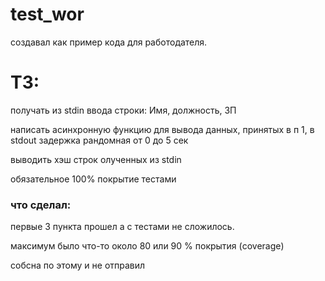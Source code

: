 # test_wor
создавал как пример кода для работодателя.
<h1>ТЗ:</h1>
<p>получать из stdin ввода строки:
    Имя, должность, ЗП</p>
<p>написать асинхронную функцию для вывода данных, принятых в п 1, в stdout задержка рандомная от 0 до 5 сек </p>
<p>выводить хэш строк олученных из stdin</p>
<p>обязательное 100% покрытие тестами</p>
<p></p>
<h3> что сделал: </h3>
<p>первые 3 пункта прошел а с тестами не сложилось. </p>
<p>максимум было что-то около 80 или 90 % покрытия (coverage) </p>
собсна по этому и не отправил
